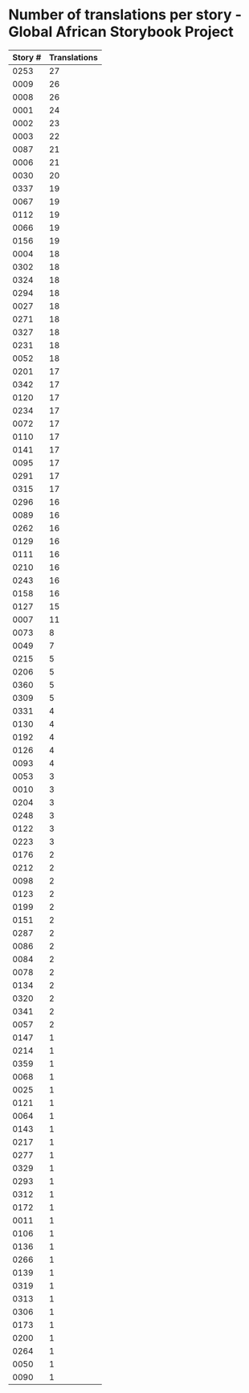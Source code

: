 # Number of translations per story - Global African Storybook Project

Story # | Translations
------- | ------------
0253 | 27
0009 | 26
0008 | 26
0001 | 24
0002 | 23
0003 | 22
0087 | 21
0006 | 21
0030 | 20
0337 | 19
0067 | 19
0112 | 19
0066 | 19
0156 | 19
0004 | 18
0302 | 18
0324 | 18
0294 | 18
0027 | 18
0271 | 18
0327 | 18
0231 | 18
0052 | 18
0201 | 17
0342 | 17
0120 | 17
0234 | 17
0072 | 17
0110 | 17
0141 | 17
0095 | 17
0291 | 17
0315 | 17
0296 | 16
0089 | 16
0262 | 16
0129 | 16
0111 | 16
0210 | 16
0243 | 16
0158 | 16
0127 | 15
0007 | 11
0073 | 8
0049 | 7
0215 | 5
0206 | 5
0360 | 5
0309 | 5
0331 | 4
0130 | 4
0192 | 4
0126 | 4
0093 | 4
0053 | 3
0010 | 3
0204 | 3
0248 | 3
0122 | 3
0223 | 3
0176 | 2
0212 | 2
0098 | 2
0123 | 2
0199 | 2
0151 | 2
0287 | 2
0086 | 2
0084 | 2
0078 | 2
0134 | 2
0320 | 2
0341 | 2
0057 | 2
0147 | 1
0214 | 1
0359 | 1
0068 | 1
0025 | 1
0121 | 1
0064 | 1
0143 | 1
0217 | 1
0277 | 1
0329 | 1
0293 | 1
0312 | 1
0172 | 1
0011 | 1
0106 | 1
0136 | 1
0266 | 1
0139 | 1
0319 | 1
0313 | 1
0306 | 1
0173 | 1
0200 | 1
0264 | 1
0050 | 1
0090 | 1
